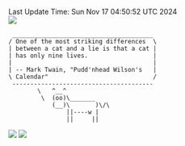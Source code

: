 Last Update Time: 
Sun Nov 17 04:50:52 UTC 2024
<br>![](https://img.shields.io/badge/%E5%A4%A7%E5%AE%B6-%E5%AE%89%E5%AE%89-green)<br>
```
 _______________________________________
/ One of the most striking differences  \
| between a cat and a lie is that a cat |
| has only nine lives.                  |
|                                       |
| -- Mark Twain, "Pudd'nhead Wilson's   |
\ Calendar"                             /
 ---------------------------------------
        \   ^__^
         \  (oo)\_______
            (__)\       )\/\
                ||----w |
                ||     ||
```
![](https://github-readme-stats.vercel.app/api?username=chenlitw)
![](https://github-readme-stats.vercel.app/api/top-langs/?username=chenlitw)
